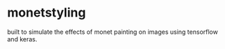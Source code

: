 # monetstyling
built to simulate the effects of monet painting on images using tensorflow and keras.
